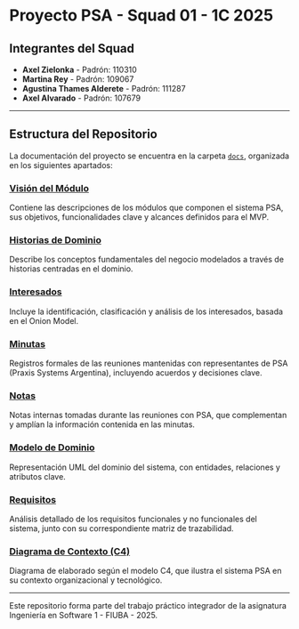 # Proyecto PSA - Squad 01 - 1C 2025

## Integrantes del Squad

- **Axel Zielonka** - Padrón: 110310
- **Martina Rey** - Padrón: 109067
- **Agustina Thames Alderete** - Padrón: 111287
- **Axel Alvarado** - Padrón: 107679

---

## Estructura del Repositorio

La documentación del proyecto se encuentra en la carpeta [`docs`](./docs), organizada en los siguientes apartados:

### [Visión del Módulo](./docs/Vision%20del%20Modulo)
Contiene las descripciones de los módulos que componen el sistema PSA, sus objetivos, funcionalidades clave y alcances definidos para el MVP.

### [Historias de Dominio](./docs/Historias%20de%20Dominio)
Describe los conceptos fundamentales del negocio modelados a través de historias centradas en el dominio.

### [Interesados](./docs/Interesados)
Incluye la identificación, clasificación y análisis de los interesados, basada en el Onion Model.

### [Minutas](./docs/Minutas)
Registros formales de las reuniones mantenidas con representantes de PSA (Praxis Systems Argentina), incluyendo acuerdos y decisiones clave.

### [Notas](./docs/Notas)
Notas internas tomadas durante las reuniones con PSA, que complementan y amplían la información contenida en las minutas.

### [Modelo de Dominio](./docs/Modelo%20de%20Dominio)
Representación UML del dominio del sistema, con entidades, relaciones y atributos clave.

### [Requisitos](./docs/Requisitos)
Análisis detallado de los requisitos funcionales y no funcionales del sistema, junto con su correspondiente matriz de trazabilidad.

### [Diagrama de Contexto (C4)](./docs/Diagrama%20de%20Contexto%20C4)
Diagrama de elaborado según el modelo C4, que ilustra el sistema PSA en su contexto organizacional y tecnológico.

---

Este repositorio forma parte del trabajo práctico integrador de la asignatura Ingeniería en Software 1 - FIUBA - 2025.

